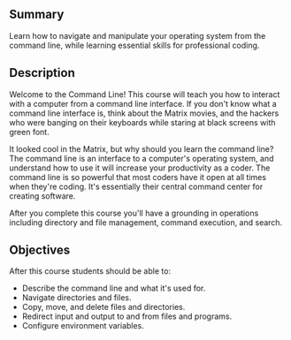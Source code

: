 ## Summary

Learn how to navigate and manipulate your operating system from the command line, while learning essential skills for professional coding.

## Description

Welcome to the Command Line! This course will teach you how to interact with a computer from a command line interface. If you don't know what a command line interface is, think about the Matrix movies, and the hackers who were banging on their keyboards while staring at black screens with green font.

It looked cool in the Matrix, but why should you learn the command line? The command line is an interface to a computer's operating system, and understand how to use it will increase your productivity as a coder. The command line is so powerful that most coders have it open at all times when they're coding. It's essentially their central command center for creating software.

After you complete this course you'll have a grounding in operations including directory and file management, command execution, and search.

## Objectives

After this course students should be able to:

- Describe the command line and what it's used for.
- Navigate directories and files.
- Copy, move, and delete files and directories.
- Redirect input and output to and from files and programs.
- Configure environment variables.
